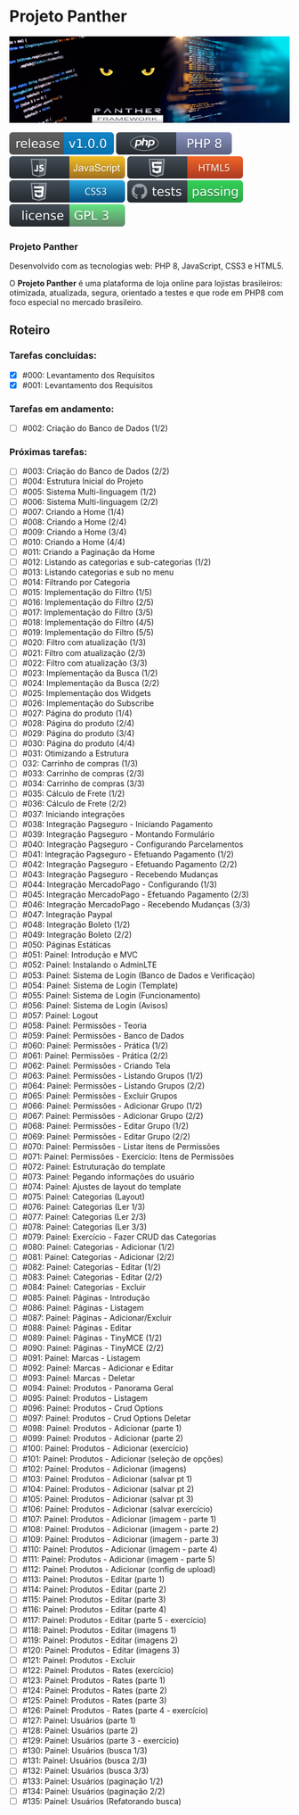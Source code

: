 Projeto Panther
================

<img src="https://github.com/framework-panther/panther/blob/main/img/framework-panther-banner.png">
<p align="left">
    <a href="./CHANGELOG.md"><img src="https://github.com/framework-panther/panther/blob/main/img/pantherversion.svg" alt="Última versão"></a>
    <a href="https://www.php.net/releases/8.0/pt_BR.php" target="_blank"><img src="https://github.com/framework-panther/panther/blob/main/img/php.svg" alt="PHP:8"></a>
    <a href="https://www.javascript.com/" target="_blank"><img src="https://github.com/framework-panther/panther/blob/main/img/javascript.svg" alt="JavaScript"></a>
    <a href="https://www.w3schools.com/html/"><img src="https://github.com/framework-panther/panther/blob/main/img/html5.svg" alt="HTML5"></a>
    <a href="https://www.w3schools.com/css/" target="_blank"><img src="https://github.com/framework-panther/panther/blob/main/img/css3.svg" alt="CSS3"></a>
    <a href="https://github.com" target="_blank"><img src="https://github.com/framework-panther/panther/blob/main/img/test.svg" alt="Test"></a>
    <a href="https://www.gnu.org/licenses/gpl-3.0.pt-br.html" target="_blank"><img src="https://github.com/framework-panther/panther/blob/main/img/licenca.svg" alt="License"></a>
</p>

### Projeto Panther

Desenvolvido com as tecnologias web: PHP 8, JavaScript, CSS3 e HTML5.

O **Projeto Panther** é uma plataforma de loja online para lojistas brasileiros: otimizada, atualizada, segura, orientado a testes e que rode em PHP8 com foco especial no mercado brasileiro.

## Roteiro

### Tarefas concluídas:

- [x] #000: Levantamento dos Requisitos
- [x] #001: Levantamento dos Requisitos

### Tarefas em andamento:

- [ ] #002: Criação do Banco de Dados (1/2)

### Próximas tarefas:

- [ ] #003: Criação do Banco de Dados (2/2)
- [ ] #004: Estrutura Inicial do Projeto
- [ ] #005: Sistema Multi-linguagem (1/2)
- [ ] #006: Sistema Multi-linguagem (2/2)
- [ ] #007: Criando a Home (1/4)
- [ ] #008: Criando a Home (2/4)
- [ ] #009: Criando a Home (3/4)
- [ ] #010: Criando a Home (4/4)
- [ ] #011: Criando a Paginação da Home
- [ ] #012: Listando as categorias e sub-categorias (1/2)
- [ ] #013: Listando categorias e sub no menu
- [ ] #014: Filtrando por Categoria
- [ ] #015: Implementação do Filtro (1/5)
- [ ] #016: Implementação do Filtro (2/5)
- [ ] #017: Implementação do Filtro (3/5)
- [ ] #018: Implementação do Filtro (4/5)
- [ ] #019: Implementação do Filtro (5/5)
- [ ] #020: Filtro com atualização (1/3)
- [ ] #021: Filtro com atualização (2/3)
- [ ] #022: Filtro com atualização (3/3)
- [ ] #023: Implementação da Busca (1/2)
- [ ] #024: Implementação da Busca (2/2)
- [ ] #025: Implementação dos Widgets
- [ ] #026: Implementação do Subscribe
- [ ] #027: Página do produto (1/4)
- [ ] #028: Página do produto (2/4)
- [ ] #029: Página do produto (3/4)
- [ ] #030: Página do produto (4/4)
- [ ] #031: Otimizando a Estrutura
- [ ] 032: Carrinho de compras (1/3)
- [ ] #033: Carrinho de compras (2/3)
- [ ] #034: Carrinho de compras (3/3)
- [ ] #035: Cálculo de Frete (1/2)
- [ ] #036: Cálculo de Frete (2/2)
- [ ] #037: Iniciando integrações
- [ ] #038: Integração Pagseguro - Iniciando Pagamento
- [ ] #039: Integração Pagseguro - Montando Formulário
- [ ] #040: Integração Pagseguro - Configurando Parcelamentos
- [ ] #041: Integração Pagseguro - Efetuando Pagamento (1/2)
- [ ] #042: Integração Pagseguro - Efetuando Pagamento (2/2)
- [ ] #043: Integração Pagseguro - Recebendo Mudanças
- [ ] #044: Integração MercadoPago - Configurando (1/3)
- [ ] #045: Integração MercadoPago - Efetuando Pagamento (2/3)
- [ ] #046: Integração MercadoPago - Recebendo Mudanças (3/3)
- [ ] #047: Integração Paypal
- [ ] #048: Integração Boleto (1/2)
- [ ] #049: Integração Boleto (2/2)
- [ ] #050: Páginas Estáticas
- [ ] #051: Painel: Introdução e MVC
- [ ] #052: Painel: Instalando o AdminLTE
- [ ] #053: Painel: Sistema de Login (Banco de Dados e Verificação)
- [ ] #054: Painel: Sistema de Login (Template)
- [ ] #055: Painel: Sistema de Login (Funcionamento)
- [ ] #056: Painel: Sistema de Login (Avisos)
- [ ] #057: Painel: Logout
- [ ] #058: Painel: Permissões - Teoria
- [ ] #059: Painel: Permissões - Banco de Dados
- [ ] #060: Painel: Permissões - Prática (1/2)
- [ ] #061: Painel: Permissões - Prática (2/2)
- [ ] #062: Painel: Permissões - Criando Tela
- [ ] #063: Painel: Permissões - Listando Grupos (1/2)
- [ ] #064: Painel: Permissões - Listando Grupos (2/2)
- [ ] #065: Painel: Permissões - Excluir Grupos
- [ ] #066: Painel: Permissões - Adicionar Grupo (1/2)
- [ ] #067: Painel: Permissões - Adicionar Grupo (2/2)
- [ ] #068: Painel: Permissões - Editar Grupo (1/2)
- [ ] #069: Painel: Permissões - Editar Grupo (2/2)
- [ ] #070: Painel: Permissões - Listar itens de Permissões
- [ ] #071: Painel: Permissões - Exercício: Itens de Permissões
- [ ] #072: Painel: Estruturação do template
- [ ] #073: Painel: Pegando informações do usuário
- [ ] #074: Painel: Ajustes de layout do template
- [ ] #075: Painel: Categorias (Layout)
- [ ] #076: Painel: Categorias (Ler 1/3)
- [ ] #077: Painel: Categorias (Ler 2/3)
- [ ] #078: Painel: Categorias (Ler 3/3)
- [ ] #079: Painel: Exercício - Fazer CRUD das Categorias
- [ ] #080: Painel: Categorias - Adicionar (1/2)
- [ ] #081: Painel: Categorias - Adicionar (2/2)
- [ ] #082: Painel: Categorias - Editar (1/2)
- [ ] #083: Painel: Categorias - Editar (2/2)
- [ ] #084: Painel: Categorias - Excluir
- [ ] #085: Painel: Páginas - Introdução
- [ ] #086: Painel: Páginas - Listagem
- [ ] #087: Painel: Páginas - Adicionar/Excluir
- [ ] #088: Painel: Páginas - Editar
- [ ] #089: Painel: Páginas - TinyMCE (1/2)
- [ ] #090: Painel: Páginas - TinyMCE (2/2)
- [ ] #091: Painel: Marcas - Listagem
- [ ] #092: Painel: Marcas - Adicionar e Editar
- [ ] #093: Painel: Marcas - Deletar
- [ ] #094: Painel: Produtos - Panorama Geral
- [ ] #095: Painel: Produtos - Listagem
- [ ] #096: Painel: Produtos - Crud Options
- [ ] #097: Painel: Produtos - Crud Options Deletar
- [ ] #098: Painel: Produtos - Adicionar (parte 1)
- [ ] #099: Painel: Produtos - Adicionar (parte 2)
- [ ] #100: Painel: Produtos - Adicionar (exercício)
- [ ] #101: Painel: Produtos - Adicionar (seleção de opções)
- [ ] #102: Painel: Produtos - Adicionar (imagens)
- [ ] #103: Painel: Produtos - Adicionar (salvar pt 1)
- [ ] #104: Painel: Produtos - Adicionar (salvar pt 2)
- [ ] #105: Painel: Produtos - Adicionar (salvar pt 3)
- [ ] #106: Painel: Produtos - Adicionar (salvar exercício)
- [ ] #107: Painel: Produtos - Adicionar (imagem - parte 1)
- [ ] #108: Painel: Produtos - Adicionar (imagem - parte 2)
- [ ] #109: Painel: Produtos - Adicionar (imagem - parte 3)
- [ ] #110: Painel: Produtos - Adicionar (imagem - parte 4)
- [ ] #111: Painel: Produtos - Adicionar (imagem - parte 5)
- [ ] #112: Painel: Produtos - Adicionar (config de upload)
- [ ] #113: Painel: Produtos - Editar (parte 1)
- [ ] #114: Painel: Produtos - Editar (parte 2)
- [ ] #115: Painel: Produtos - Editar (parte 3)
- [ ] #116: Painel: Produtos - Editar (parte 4)
- [ ] #117: Painel: Produtos - Editar (parte 5 - exercício)
- [ ] #118: Painel: Produtos - Editar (imagens 1)
- [ ] #119: Painel: Produtos - Editar (imagens 2)
- [ ] #120: Painel: Produtos - Editar (imagens 3)
- [ ] #121: Painel: Produtos - Excluir
- [ ] #122: Painel: Produtos - Rates (exercício)
- [ ] #123: Painel: Produtos - Rates (parte 1)
- [ ] #124: Painel: Produtos - Rates (parte 2)
- [ ] #125: Painel: Produtos - Rates (parte 3)
- [ ] #126: Painel: Produtos - Rates (parte 4 - exercício)
- [ ] #127: Painel: Usuários (parte 1)
- [ ] #128: Painel: Usuários (parte 2)
- [ ] #129: Painel: Usuários (parte 3 - exercício)
- [ ] #130: Painel: Usuários (busca 1/3)
- [ ] #131: Painel: Usuários (busca 2/3)
- [ ] #132: Painel: Usuários (busca 3/3)
- [ ] #133: Painel: Usuários (paginação 1/2)
- [ ] #134: Painel: Usuários (paginação 2/2)
- [ ] #135: Painel: Usuários (Refatorando busca)
